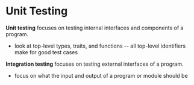 # Unit Testing

**Unit testing** focuses on testing internal interfaces and components of a program.

* look at top-level types, traits, and functions -- all top-level identifiers make for good test cases

**Integration testing** focuses on testing external interfaces of a program. 

* focus on what the input and output of a program or module should be